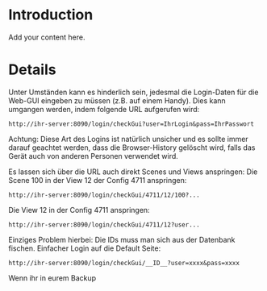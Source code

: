 # Introduction #

Add your content here.


# Details #

Unter Umständen kann es hinderlich sein, jedesmal die Login-Daten für die Web-GUI eingeben zu müssen (z.B. auf einem Handy).
Dies kann umgangen werden, indem folgende URL aufgerufen wird:
```
http://ihr-server:8090/login/checkGui?user=IhrLogin&pass=IhrPasswort 
```
Achtung: Diese Art des Logins ist natürlich unsicher und es sollte immer darauf geachtet werden, dass die Browser-History gelöscht wird, falls das Gerät auch von anderen Personen verwendet wird.

Es lassen sich über die URL auch direkt Scenes und Views anspringen:
Die Scene 100 in der View 12 der Config 4711 anspringen:
```
http://ihr-server:8090/login/checkGui/4711/12/100?...
```
Die View 12 in der Config 4711 anspringen:
```
http://ihr-server:8090/login/checkGui/4711/12?user...
```

Einziges Problem hierbei:
Die IDs muss man sich aus der Datenbank fischen.
Einfacher Login auf die Default Seite:
```
http://ihr-server:8090/login/checkGui/__ID__?user=xxxx&pass=xxxx
```
Wenn ihr in eurem Backup 